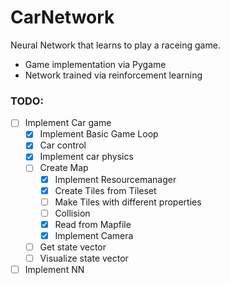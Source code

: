 # CarNetwork

Neural Network that learns to play a raceing game.

- Game implementation via Pygame
- Network trained via reinforcement learning

### TODO:
- [ ] Implement Car game
  - [x] Implement Basic Game Loop
  - [x] Car control
  - [x] Implement car physics
  - [ ] Create Map
    - [x] Implement Resourcemanager
    - [x] Create Tiles from Tileset
    - [ ] Make Tiles with different properties
    - [ ] Collision
    - [x] Read from Mapfile
    - [x] Implement Camera
  - [ ] Get state vector
  - [ ] Visualize state vector
  
- [ ] Implement NN
